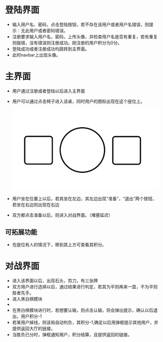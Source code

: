 

# 登陆界面

- 输入用户名、密码，点击登陆按钮，若不存在该用户或者用户名错误，则提示：无此用户或者密码错误。
- 注册要求输入用户名，密码，上传头像，并检查用户名是否有重复，若有重复则报错，没有错误则注册成功。刚注册的用户积分为0分。
- 登陆成功或者注册成功均跳转到主界面。
- 此时navbar上出现头像。

# 主界面

- 用户通过注册或者登陆以后进入主界面

- 用户可以通过点击椅子进入该桌，同时用户的图标出现在这个座位上。

  ![1530568413859](assets/1530568413859.png)

- 用户坐在位置上以后，若其坐在左边，其左边出现“准备”，“退出”两个按钮，若坐在右边则出现在右边

- 双方都点击准备以后，则进入对战界面。（堵塞延迟）

## 可拓展功能

- 在座位有人的情况下，移到其上方可查看其积分。



# 对战界面

- 进入该界面以后，出现石头，剪刀，布三张牌
- 双方用户进行选择以后，通过结果进行判定，若其为平则再来一盘，不为平则胜者先手。
- 进入黑白棋模块
- 
- 在黑白棋模块进行时，若想要认输，则点击认输，将会弹出提示，确认以后退出，用户积分-1
- 若某用户掉线，则该局自动判负，其积分-1,确定以后用弹框提示其他用户，并提供返回大厅的链接。
- 当胜负已分时，弹框通知用户，积分结算，且提供返回的链接。

